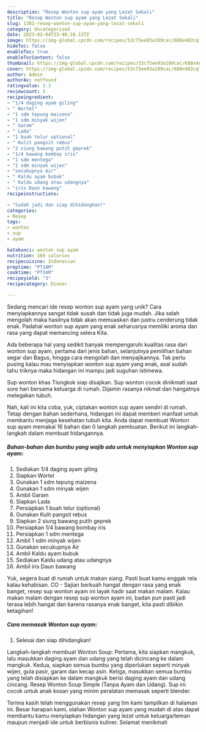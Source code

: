 ```yaml
---
description: "Resep Wonton sup ayam yang Lezat Sekali"
title: "Resep Wonton sup ayam yang Lezat Sekali"
slug: 1381-resep-wonton-sup-ayam-yang-lezat-sekali
category: Uncategorized
date: 2023-02-04T23:48:10.137Z
image: https://img-global.cpcdn.com/recipes/53c75ee93a189cac/680x482cq70/wonton-sup-ayam-foto-resep-utama.jpg
hideToc: false
enableToc: true
enableTocContent: false
thumbnail: https://img-global.cpcdn.com/recipes/53c75ee93a189cac/680x482cq70/wonton-sup-ayam-foto-resep-utama.jpg
cover: https://img-global.cpcdn.com/recipes/53c75ee93a189cac/680x482cq70/wonton-sup-ayam-foto-resep-utama.jpg
author: Admin
authorAv: notfound
ratingvalue: 3.3
reviewcount: 3
recipeingredient:
- "1/4 daging ayam giling"
- " Wortel"
- "1 sdm tepung maizena"
- "1 sdm minyak wijen"
- " Garam"
- " Lada"
- "1 buah telur optional"
- " Kulit pangsit rebus"
- "2 siung bawang putih geprek"
- "1/4 bawang bombay iris"
- "1 sdm mentega"
- "1 sdm minyak wijen"
- "secukupnya Air"
- " Kaldu ayam bubuk"
- " Kaldu udang atau udangnya"
- "iris Daun bawang"
recipeinstructions:

- "Sudah jadi dan siap dihidangkan!"
categories:
- Resep
tags:
- wonton
- sup
- ayam

katakunci: wonton sup ayam 
nutrition: 169 calories
recipecuisine: Indonesian
preptime: "PT18M"
cooktime: "PT34M"
recipeyield: "3"
recipecategory: Dinner

---
```





Sedang mencari ide resep wonton sup ayam yang unik? Cara menyiapkannya sangat tidak susah dan tidak juga mudah. Jika salah mengolah maka hasilnya tidak akan memuaskan dan justru cenderung tidak enak. Padahal wonton sup ayam yang enak seharusnya memiliki aroma dan rasa yang dapat memancing selera Kita.





Ada beberapa hal yang sedikit banyak mempengaruhi kualitas rasa dari wonton sup ayam, pertama dari jenis bahan, selanjutnya pemilihan bahan segar dan Bagus, hingga cara mengolah dan menyajikannya. Tak perlu pusing kalau mau menyiapkan wonton sup ayam yang enak,      asal sudah tahu triknya maka hidangan ini mampu jadi suguhan istimewa.














Sup wonton khas Tiongkok siap disajikan. Sup wonton cocok dinikmati saat sore hari bersama keluarga di rumah. Dijamin rasanya nikmat dan hangatnya melegakan tubuh.






Nah, kali ini kita coba, yuk, ciptakan wonton sup ayam sendiri di rumah. Tetap dengan bahan sederhana, hidangan ini dapat memberi manfaat untuk membantu menjaga kesehatan tubuh kita. Anda dapat membuat Wonton sup ayam memakai 16 bahan dan 0 langkah pembuatan. Berikut ini langkah-langkah dalam membuat hidangannya.

<!--inarticleads1-->

##### Bahan-bahan dan bumbu yang wajib ada untuk menyiapkan Wonton sup ayam:

1. Sediakan 1/4 daging ayam giling
1. Siapkan  Wortel
1. Gunakan 1 sdm tepung maizena
1. Gunakan 1 sdm minyak wijen
1. Ambil  Garam
1. Siapkan  Lada
1. Persiapkan 1 buah telur (optional)
1. Gunakan  Kulit pangsit rebus
1. Siapkan 2 siung bawang putih geprek
1. Persiapkan 1/4 bawang bombay iris
1. Persiapkan 1 sdm mentega
1. Ambil 1 sdm minyak wijen
1. Gunakan secukupnya Air
1. Ambil  Kaldu ayam bubuk
1. Sediakan  Kaldu udang atau udangnya
1. Ambil iris Daun bawang


Yuk, segera buat di rumah untuk makan siang. Pasti buat kamu enggak rela kalau kehabisan. CO - Sajian berkuah hangat dengan rasa yang enak banget, resep sup wonton ayam ini layak hadir saat makan malam. Kalau makan malam dengan resep sup wonton ayam ini, badan pun pasti jadi terasa lebih hangat dan karena rasanya enak banget, kita pasti dibikin ketagihan! 

<!--inarticleads2-->

##### Cara memasak Wonton sup ayam:


1. Selesai dan siap dihidangkan!

Langkah-langkah membuat Wonton Soup: Pertama, kita siapkan mangkuk, lalu masukkan daging ayam dan udang yang telah dicincang ke dalam mangkuk. Kedua, siapkan semua bumbu yang diperlukan seperti minyak wijen, gula pasir, garam dan kecap asin. Ketiga, masukkan semua bumbu yang telah disiapkan ke dalam mangkuk berisi daging ayam dan udang cincang. Resep Wonton Soup Simple (Tanpa Ayam dan Udang). Sup ini cocok untuk anak kosan yang minim peralatan memasak seperti blender. 

Terima kasih telah menggunakan resep yang tim kami tampilkan di halaman ini. Besar harapan kami, olahan Wonton sup ayam yang mudah di atas dapat membantu kamu menyiapkan hidangan yang lezat untuk keluarga/teman maupun menjadi ide untuk berbisnis kuliner. Selamat menikmati
